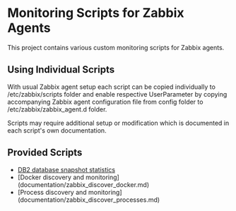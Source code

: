 # Monitoring Scripts for Zabbix Agents

This project contains various custom monitoring scripts for Zabbix agents.

## Using Individual Scripts

With usual Zabbix agent setup each script can be copied individually to
/etc/zabbix/scripts folder and enable respective UserParameter by copying
accompanying Zabbix agent configuration file from config folder to
/etc/zabbix/zabbix_agent.d folder.

Scripts may require additional setup or modification which is documented in
each script's own documentation.

## Provided Scripts

- [DB2 database snapshot statistics](documentation/db2stat.md)
- [Docker discovery and monitoring] (documentation/zabbix_discover_docker.md)
- [Process discovery and monitoring] (documentation/zabbix_discover_processes.md)
